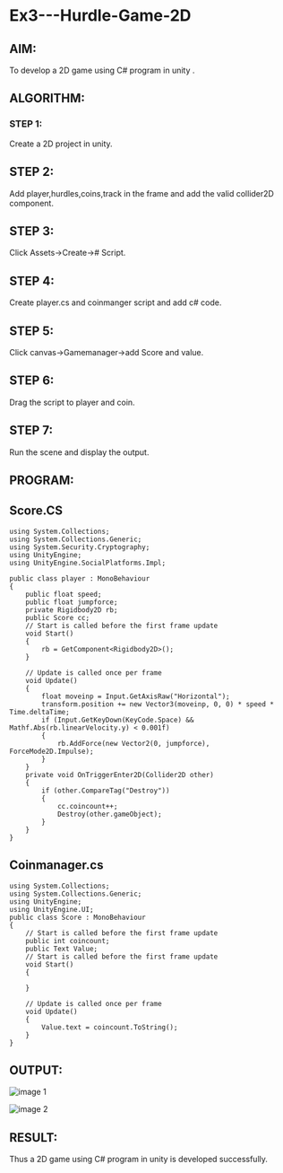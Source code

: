 # Ex3---Hurdle-Game-2D

## AIM:
To develop a 2D game using C# program in unity .

## ALGORITHM:
### STEP 1:
Create a 2D project in unity.
## STEP 2:
Add player,hurdles,coins,track in the frame and add the valid collider2D component.
## STEP 3:
Click Assets->Create-># Script.
## STEP 4:
Create player.cs and coinmanger script and add c# code.
## STEP 5:
Click canvas->Gamemanager->add Score and value.
## STEP 6:
Drag the script to player and coin.
## STEP 7:
Run the scene and display the output.

## PROGRAM:
## Score.CS
```
using System.Collections;
using System.Collections.Generic;
using System.Security.Cryptography;
using UnityEngine;
using UnityEngine.SocialPlatforms.Impl;

public class player : MonoBehaviour
{
    public float speed;
    public float jumpforce;
    private Rigidbody2D rb;
    public Score cc;
    // Start is called before the first frame update
    void Start()
    {
        rb = GetComponent<Rigidbody2D>();
    }

    // Update is called once per frame
    void Update()
    {
        float moveinp = Input.GetAxisRaw("Horizontal");
        transform.position += new Vector3(moveinp, 0, 0) * speed * Time.deltaTime;
        if (Input.GetKeyDown(KeyCode.Space) && Mathf.Abs(rb.linearVelocity.y) < 0.001f)
        {
            rb.AddForce(new Vector2(0, jumpforce), ForceMode2D.Impulse);
        }
    }
    private void OnTriggerEnter2D(Collider2D other)
    {
        if (other.CompareTag("Destroy"))
        {
            cc.coincount++;
            Destroy(other.gameObject);
        }
    }
}
```
## Coinmanager.cs
```
using System.Collections;
using System.Collections.Generic;
using UnityEngine;
using UnityEngine.UI;
public class Score : MonoBehaviour
{
    // Start is called before the first frame update
    public int coincount;
    public Text Value;
    // Start is called before the first frame update
    void Start()
    {

    }

    // Update is called once per frame
    void Update()
    {
        Value.text = coincount.ToString();
    }
}
```

## OUTPUT:

![image 1](https://github.com/user-attachments/assets/cec02145-e83c-465d-909e-ae8639227355)

![image 2](https://github.com/user-attachments/assets/ebb0c6b7-0d94-4ba9-ab24-ccd348b7a607)



## RESULT:
Thus a 2D game using C# program in unity is developed successfully.
